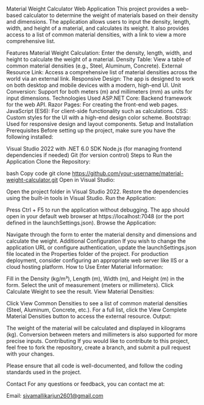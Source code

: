 Material Weight Calculator Web Application
This project provides a web-based calculator to determine the weight of materials based on their density and dimensions. The application allows users to input the density, length, width, and height of a material, and calculates its weight. It also provides access to a list of common material densities, with a link to view a more comprehensive list.

Features
Material Weight Calculation: Enter the density, length, width, and height to calculate the weight of a material.
Density Table: View a table of common material densities (e.g., Steel, Aluminum, Concrete).
External Resource Link: Access a comprehensive list of material densities across the world via an external link.
Responsive Design: The app is designed to work on both desktop and mobile devices with a modern, high-end UI.
Unit Conversion: Support for both meters (m) and millimeters (mm) as units for input dimensions.
Technologies Used
ASP.NET Core: Backend framework for the web API.
Razor Pages: For creating the front-end web pages.
JavaScript (ES6): For client-side functionality such as calculations.
CSS: Custom styles for the UI with a high-end design color scheme.
Bootstrap: Used for responsive design and layout components.
Setup and Installation
Prerequisites
Before setting up the project, make sure you have the following installed:

Visual Studio 2022 with .NET 6.0 SDK
Node.js (for managing frontend dependencies if needed)
Git (for version control)
Steps to Run the Application
Clone the Repository:

bash
Copy code
git clone https://github.com/your-username/material-weight-calculator.git
Open in Visual Studio:

Open the project folder in Visual Studio 2022.
Restore the dependencies using the built-in tools in Visual Studio.
Run the Application:

Press Ctrl + F5 to run the application without debugging.
The app should open in your default web browser at https://localhost:7048 (or the port defined in the launchSettings.json).
Browse the Application:

Navigate through the form to enter the material density and dimensions and calculate the weight.
Additional Configuration
If you wish to change the application URL or configure authentication, update the launchSettings.json file located in the Properties folder of the project.
For production deployment, consider configuring an appropriate web server like IIS or a cloud hosting platform.
How to Use
Enter Material Information:

Fill in the Density (kg/m³), Length (m), Width (m), and Height (m) in the form.
Select the unit of measurement (meters or millimeters).
Click Calculate Weight to see the result.
View Material Densities:

Click View Common Densities to see a list of common material densities (Steel, Aluminum, Concrete, etc.).
For a full list, click the View Complete Material Densities button to access the external resource.
Output:

The weight of the material will be calculated and displayed in kilograms (kg).
Conversion between meters and millimeters is also supported for more precise inputs.
Contributing
If you would like to contribute to this project, feel free to fork the repository, create a branch, and submit a pull request with your changes.

Please ensure that all code is well-documented, and follow the coding standards used in the project.

Contact
For any questions or feedback, you can contact me at:

Email: sivamallikarjun2601@gmail.com
